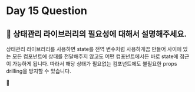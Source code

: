 # Day 15 Question



## :memo: 상태관리 라이브러리의 필요성에 대해서 설명해주세요.

상태관리 라이브러리를 사용하면 state를 전역 변수처럼 사용하게끔 만들어 사이에 있는 모든 컴포넌트에 상태를 전달해주지 않고도 어떤 컴포넌트에서든 바로 state에 접근이 가능하게 됩니다.
따라서 해당 상태가 필요없는 컴포넌트에도 불필요한 props drilling을 방지할 수 있습니다.

:rocket:

